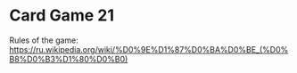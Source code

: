 # Card Game 21
Rules of the game: https://ru.wikipedia.org/wiki/%D0%9E%D1%87%D0%BA%D0%BE_(%D0%B8%D0%B3%D1%80%D0%B0)
